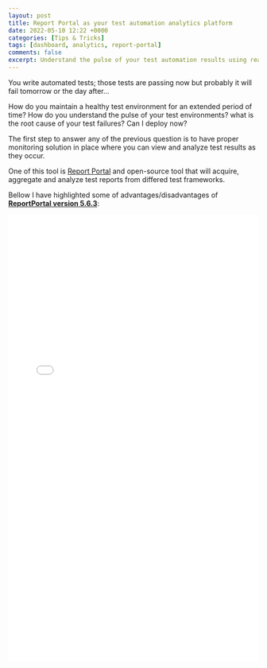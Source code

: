 ```yaml
---
layout: post
title: Report Portal as your test automation analytics platform
date: 2022-05-10 12:22 +0000
categories: [Tips & Tricks]
tags: [dashboard, analytics, report-portal]
comments: false
excerpt: Understand the pulse of your test automation results using real time dashboards
---
```


You write automated tests; those tests are passing now but probably it will fail tomorrow or the day after...

How do you maintain a healthy test environment for an extended period of time? 
How do you understand the pulse of your test environments? what is the root cause of your test failures? Can I deploy now?

The first step to answer any of the previous question is to have proper monitoring solution in place where you can view and analyze test results as they occur.

One of this tool is [Report Portal](https://reportportal.io/) and open-source tool that will acquire, aggregate and analyze test reports from differed test frameworks.

Bellow I have highlighted some of advantages/disadvantages of **[ReportPortal version 5.6.3](https://reportportal.io/releases/5.6.0)**:

<iframe src="../../assets/html/report-portal-5.6.0.html" height="900px" width="100%" allowfullscreen="" frameborder="0">
</iframe>